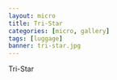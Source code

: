 ```yaml
---
layout: micro
title: Tri-Star
categories: [micro, gallery]
tags: [luggage]
banner: tri-star.jpg
---
```


Tri-Star
